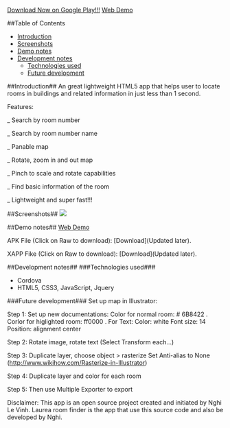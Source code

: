 [Download Now on Google Play!!!](http://goo.gl/scMxSo)
[Web Demo](http://vinhnghi223.github.io/hybrid-room-and-offices-finder)
 
##Table of Contents

- [Introduction](#introduction)
- [Screenshots](#screenshots)
- [Demo notes](#demo-notes)
- [Development notes](#development-notes)
    - [Technologies used](#technologies-used)
    - [Future development](#future-development)

##Introduction##
An great lightweight HTML5 app that helps user to locate rooms in buildings and related information in just less than 1 second.

Features:

_ Search by room number

_ Search by room number name

_ Panable map

_ Rotate, zoom in and out map

_ Pinch to scale and rotate capabilities

_ Find basic information of the room

_ Lightweight and super fast!!!


##Screenshots##
![](https://raw.githubusercontent.com/vinhnghi223/Room-and-Offices-Finder/master/sceenshot.png)

##Demo notes##
[Web Demo](http://vinhnghi223.github.io/hybrid-room-and-offices-finder)

APK File (Click on Raw to download): [Download](Updated later).

XAPP Fike (Click on Raw to download): [Download](Updated later).

##Development notes##
###Technologies used###
   *  Cordova
   *  HTML5, CSS3, JavaScript, Jquery

###Future development###
Set up map in Illustrator:

Step 1: Set up new documentations:
Color for normal room: # 6B8422 .
Corlor for higlighted room: ff0000 .
For Text:
Color: white
Font size: 14
Position: alignment center

Step 2: Rotate image, rotate text (Select Transform each...)

Step 3: Duplicate layer, choose object > rasterize 
Set Anti-alias to None (http://www.wikihow.com/Rasterize-in-Illustrator)

Step 4: Duplicate layer and color for each room

Step 5: Then use Multiple Exporter to export

Disclaimer: This app is an open source project created and initiated by Nghi Le Vinh. Laurea room finder is the app that use this source code and also be developed by Nghi.
